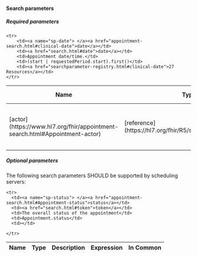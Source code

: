 #### Search parameters

##### Required parameters

<table>
  <thead>
    <tr class="header">
      <th>Name</th>
      <th>Type</th>
      <th>Description</th>
      <th>Expression</th>
      <th>In Common</th>
    </tr>
  </thead>
  <tbody>
    <tr>
      <td markdown="span">[actor](https://www.hl7.org/fhir/appointment-search.html#Appointment-actor)</td>
      <td markdown="span">[reference](https://hl7.org/fhir/R5/search.html#reference)</td>
      <td markdown="span">Any one of the individuals participating in the appointment</td>
      <td markdown="span">Appointment.participant.actor<br>(<a href="practitioner.html">Practitioner</a>, <a href="group.html">Group</a>, <a href="careteam.html">CareTeam</a>, <a href="device.html">Device</a>, <a href="patient.html">Patient</a>, <a href="healthcareservice.html">HealthcareService</a>, <a href="practitionerrole.html">PractitionerRole</a>, <a href="relatedperson.html">RelatedPerson</a>, <a href="location.html">Location</a>)</td>
      <td markdown="span"></td>
    </tr>

    <tr>
        <td><a name="sp-date"> </a><a href="appointment-search.html#clinical-date">date</a></td>
        <td><a href="search.html#date">date</a></td>
        <td>Appointment date/time.</td>
        <td>(start | requestedPeriod.start).first()</td>
        <td><a href="searchparameter-registry.html#clinical-date">27 Resources</a></td>
    </tr>

  </tbody>
</table>


##### Optional parameters
The following search parameters SHOULD be supported by scheduling servers:

<table>
  <thead>
    <tr class="header">
      <th>Name</th>
      <th>Type</th>
      <th>Description</th>
      <th>Expression</th>
      <th>In Common</th>
    </tr>
  </thead>
  <tbody>

    <tr>
      <td><a name="sp-status"> </a><a href="appointment-search.html#Appointment-status">status</a></td>
      <td><a href="search.html#token">token</a></td>
      <td>The overall status of the appointment</td>
      <td>Appointment.status</td>
      <td></td>
    
    </tr>
  </tbody>
</table>